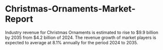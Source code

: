 # Christmas-Ornaments-Market-Report
Industry revenue for Christmas Ornaments is estimated to rise to $9.9 billion by 2035 from $4.2 billion of 2024. The revenue growth of market players is expected to average at 8.1% annually for the period 2024 to 2035.
